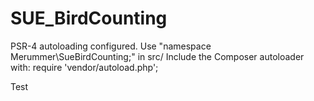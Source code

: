 # SUE_BirdCounting

PSR-4 autoloading configured. Use "namespace Merummer\SueBirdCounting;" in src/
Include the Composer autoloader with: require 'vendor/autoload.php';

Test
